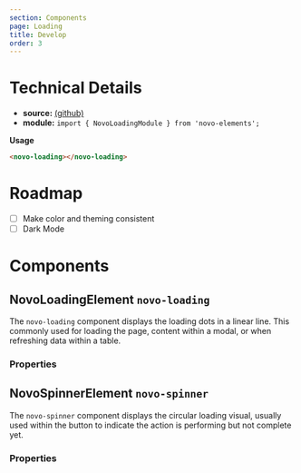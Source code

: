 ```yaml
---
section: Components
page: Loading
title: Develop
order: 3
---
```


# Technical Details

- **source:** [(github)](https://github.com/bullhorn/novo-elements/blob/master/projects/novo-elements/src/elements/loading)
- **module:** `import { NovoLoadingModule } from 'novo-elements';`

**Usage**

```html
<novo-loading></novo-loading>
```

# Roadmap

- [ ] Make color and theming consistent
- [ ] Dark Mode

# Components

## NovoLoadingElement `novo-loading`

The `novo-loading` component displays the loading dots in a linear line. This commonly used for loading the page, content within a modal, or when refreshing data within a table.

### Properties

<props-table component="NovoLoadingElement"></props-table>

## NovoSpinnerElement `novo-spinner`

The `novo-spinner` component displays the circular loading visual, usually used within the button to indicate the action is performing but not complete yet.

### Properties

<props-table component="NovoSpinnerElement"></props-table>
